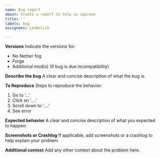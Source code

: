 ```yaml
---
name: Bug report
about: Create a report to help us improve
title: ''
labels: bug
assignees: LeoBeliik

---
```


**Versions**
Indicate the versions for:
- No Nether fog
- Forge
- Additional mod(s) (If bug is due incompatibility)

**Describe the bug**
A clear and concise description of what the bug is.

**To Reproduce**
Steps to reproduce the behavior:
1. Go to '...'
2. Click on '....'
3. Scroll down to '....'
4. See error

**Expected behavior**
A clear and concise description of what you expected to happen.

**Screenshots or Crashlog**
If applicable, add screenshots or a crashlog to help explain your problem.

**Additional context**
Add any other context about the problem here.
